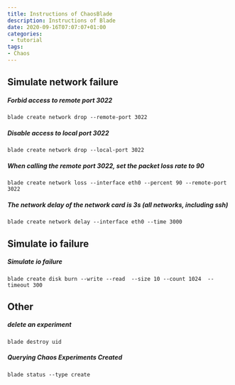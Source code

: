 ```yaml
---
title: Instructions of ChaosBlade
description: Instructions of Blade
date: 2020-09-16T07:07:07+01:00
categories:
 - tutorial
tags:
- Chaos
---
```

## Simulate network failure
##### Forbid access to remote port 3022

``` 
blade create network drop --remote-port 3022
``` 
##### Disable access to local port 3022

``` 
blade create network drop --local-port 3022
``` 
##### When calling the remote port 3022, set the packet loss rate to 90

``` 
blade create network loss --interface eth0 --percent 90 --remote-port 3022
```  
##### The network delay of the network card is 3s (all networks, including ssh)

``` 
blade create network delay --interface eth0 --time 3000
```

## Simulate io failure

##### Simulate io failure

``` 
blade create disk burn --write --read  --size 10 --count 1024  --timeout 300
```

## Other

##### delete an experiment

``` 
blade destroy uid
``` 

##### Querying Chaos Experiments Created

``` 
blade status --type create
``` 